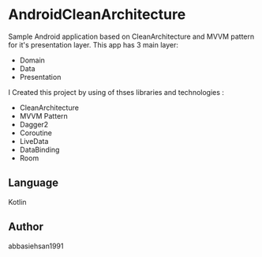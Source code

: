 # AndroidCleanArchitecture
Sample Android application based on CleanArchitecture and MVVM pattern for it's presentation layer.
This app has 3 main layer:
  * Domain
  * Data
  * Presentation
  
I Created this project by using of thses libraries and technologies :
* CleanArchitecture
* MVVM Pattern
* Dagger2
* Coroutine
* LiveData
* DataBinding
* Room

## Language 
Kotlin

## Author
abbasiehsan1991

